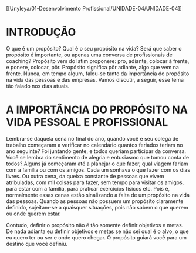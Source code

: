 [[Unyleya/01-Desenvolvimento Profissional/UNIDADE-04/UNIDADE-04]]

# INTRODUÇÃO

O que é um propósito? Qual é o seu propósito na vida? Será que saber o propósito é importante, ou apenas uma conversa de profissionais de coaching? Propósito vem do latim proponere: pro, adiante, colocar à frente, e ponere, colocar, pôr. Propósito significa pôr adiante, algo que vem na frente. Nunca, em tempo algum, falou-se tanto da importância do propósito na vida das pessoas e das empresas. Vamos discutir, a seguir, esse tema tão falado nos dias atuais.

# A IMPORTÂNCIA DO PROPÓSITO NA VIDA PESSOAL E PROFISSIONAL

Lembra-se daquela cena no final do ano, quando você e seu colega de trabalho começaram a verificar no calendário quantos feriados teriam no ano seguinte? Foi juntando gente, e todos queriam participar da conversa. Você se lembra do sentimento de alegria e entusiasmo que tomou conta de todos? Alguns já começaram até a planejar o que fazer, qual viagem fariam com a família ou com os amigos. Cada um sonhava o que fazer com os dias livres. Ou outra cena, da queixa constante de pessoas que vivem atribuladas, com mil coisas para fazer, sem tempo para visitar os amigos, para estar com a família, para praticar exercícios físicos etc. Pois é, normalmente essas cenas estão sinalizando a falta de um propósito na vida das pessoas. Quando as pessoas não possuem um propósito claramente definido, sujeitam-se a quaisquer situações, pois não sabem o que querem ou onde querem estar.

Contudo, definir o propósito não é tão somente definir objetivos e metas. De nada adianta eu definir objetivos e metas se não sei qual é o alvo, o que eu quero ter ou ser e onde quero chegar. O propósito guiará você para um destino que você definiu.